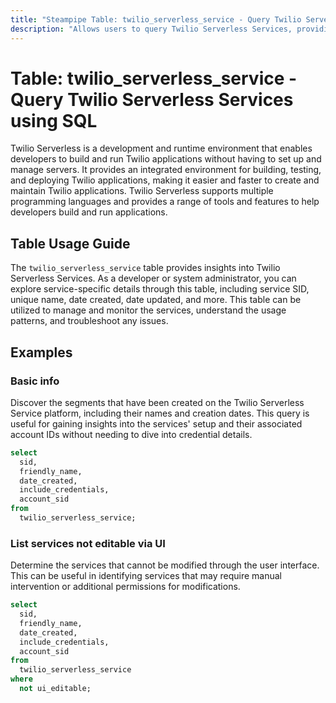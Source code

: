 ```yaml
---
title: "Steampipe Table: twilio_serverless_service - Query Twilio Serverless Services using SQL"
description: "Allows users to query Twilio Serverless Services, providing information about the services, including service SID, unique name, date created, date updated, and more."
---
```


# Table: twilio_serverless_service - Query Twilio Serverless Services using SQL

Twilio Serverless is a development and runtime environment that enables developers to build and run Twilio applications without having to set up and manage servers. It provides an integrated environment for building, testing, and deploying Twilio applications, making it easier and faster to create and maintain Twilio applications. Twilio Serverless supports multiple programming languages and provides a range of tools and features to help developers build and run applications.

## Table Usage Guide

The `twilio_serverless_service` table provides insights into Twilio Serverless Services. As a developer or system administrator, you can explore service-specific details through this table, including service SID, unique name, date created, date updated, and more. This table can be utilized to manage and monitor the services, understand the usage patterns, and troubleshoot any issues.

## Examples

### Basic info
Discover the segments that have been created on the Twilio Serverless Service platform, including their names and creation dates. This query is useful for gaining insights into the services' setup and their associated account IDs without needing to dive into credential details.

```sql
select
  sid,
  friendly_name,
  date_created,
  include_credentials,
  account_sid
from
  twilio_serverless_service;
```

### List services not editable via UI
Determine the services that cannot be modified through the user interface. This can be useful in identifying services that may require manual intervention or additional permissions for modifications.

```sql
select
  sid,
  friendly_name,
  date_created,
  include_credentials,
  account_sid
from
  twilio_serverless_service
where
  not ui_editable;
```